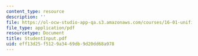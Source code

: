```yaml
---
content_type: resource
description: ''
file: https://ol-ocw-studio-app-qa.s3.amazonaws.com/courses/16-01-unified-engineering-i-ii-iii-iv-fall-2005-spring-2006/eff13d25f5129a3469db9d20dd68a978_StudentInput.pdf
file_type: application/pdf
resourcetype: Document
title: StudentInput.pdf
uid: eff13d25-f512-9a34-69db-9d20dd68a978
---
```

